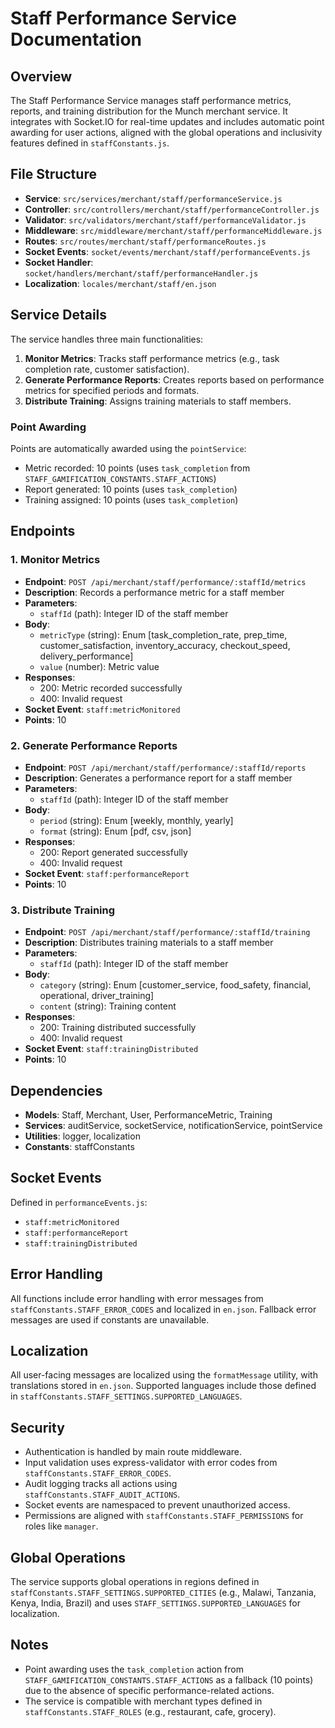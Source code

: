 # Staff Performance Service Documentation

## Overview
The Staff Performance Service manages staff performance metrics, reports, and training distribution for the Munch merchant service. It integrates with Socket.IO for real-time updates and includes automatic point awarding for user actions, aligned with the global operations and inclusivity features defined in `staffConstants.js`.

## File Structure
- **Service**: `src/services/merchant/staff/performanceService.js`
- **Controller**: `src/controllers/merchant/staff/performanceController.js`
- **Validator**: `src/validators/merchant/staff/performanceValidator.js`
- **Middleware**: `src/middleware/merchant/staff/performanceMiddleware.js`
- **Routes**: `src/routes/merchant/staff/performanceRoutes.js`
- **Socket Events**: `socket/events/merchant/staff/performanceEvents.js`
- **Socket Handler**: `socket/handlers/merchant/staff/performanceHandler.js`
- **Localization**: `locales/merchant/staff/en.json`

## Service Details
The service handles three main functionalities:
1. **Monitor Metrics**: Tracks staff performance metrics (e.g., task completion rate, customer satisfaction).
2. **Generate Performance Reports**: Creates reports based on performance metrics for specified periods and formats.
3. **Distribute Training**: Assigns training materials to staff members.

### Point Awarding
Points are automatically awarded using the `pointService`:
- Metric recorded: 10 points (uses `task_completion` from `STAFF_GAMIFICATION_CONSTANTS.STAFF_ACTIONS`)
- Report generated: 10 points (uses `task_completion`)
- Training assigned: 10 points (uses `task_completion`)

## Endpoints

### 1. Monitor Metrics
- **Endpoint**: `POST /api/merchant/staff/performance/:staffId/metrics`
- **Description**: Records a performance metric for a staff member
- **Parameters**:
  - `staffId` (path): Integer ID of the staff member
- **Body**:
  - `metricType` (string): Enum [task_completion_rate, prep_time, customer_satisfaction, inventory_accuracy, checkout_speed, delivery_performance]
  - `value` (number): Metric value
- **Responses**:
  - 200: Metric recorded successfully
  - 400: Invalid request
- **Socket Event**: `staff:metricMonitored`
- **Points**: 10

### 2. Generate Performance Reports
- **Endpoint**: `POST /api/merchant/staff/performance/:staffId/reports`
- **Description**: Generates a performance report for a staff member
- **Parameters**:
  - `staffId` (path): Integer ID of the staff member
- **Body**:
  - `period` (string): Enum [weekly, monthly, yearly]
  - `format` (string): Enum [pdf, csv, json]
- **Responses**:
  - 200: Report generated successfully
  - 400: Invalid request
- **Socket Event**: `staff:performanceReport`
- **Points**: 10

### 3. Distribute Training
- **Endpoint**: `POST /api/merchant/staff/performance/:staffId/training`
- **Description**: Distributes training materials to a staff member
- **Parameters**:
  - `staffId` (path): Integer ID of the staff member
- **Body**:
  - `category` (string): Enum [customer_service, food_safety, financial, operational, driver_training]
  - `content` (string): Training content
- **Responses**:
  - 200: Training distributed successfully
  - 400: Invalid request
- **Socket Event**: `staff:trainingDistributed`
- **Points**: 10

## Dependencies
- **Models**: Staff, Merchant, User, PerformanceMetric, Training
- **Services**: auditService, socketService, notificationService, pointService
- **Utilities**: logger, localization
- **Constants**: staffConstants

## Socket Events
Defined in `performanceEvents.js`:
- `staff:metricMonitored`
- `staff:performanceReport`
- `staff:trainingDistributed`

## Error Handling
All functions include error handling with error messages from `staffConstants.STAFF_ERROR_CODES` and localized in `en.json`. Fallback error messages are used if constants are unavailable.

## Localization
All user-facing messages are localized using the `formatMessage` utility, with translations stored in `en.json`. Supported languages include those defined in `staffConstants.STAFF_SETTINGS.SUPPORTED_LANGUAGES`.

## Security
- Authentication is handled by main route middleware.
- Input validation uses express-validator with error codes from `staffConstants.STAFF_ERROR_CODES`.
- Audit logging tracks all actions using `staffConstants.STAFF_AUDIT_ACTIONS`.
- Socket events are namespaced to prevent unauthorized access.
- Permissions are aligned with `staffConstants.STAFF_PERMISSIONS` for roles like `manager`.

## Global Operations
The service supports global operations in regions defined in `staffConstants.STAFF_SETTINGS.SUPPORTED_CITIES` (e.g., Malawi, Tanzania, Kenya, India, Brazil) and uses `STAFF_SETTINGS.SUPPORTED_LANGUAGES` for localization.

## Notes
- Point awarding uses the `task_completion` action from `STAFF_GAMIFICATION_CONSTANTS.STAFF_ACTIONS` as a fallback (10 points) due to the absence of specific performance-related actions.
- The service is compatible with merchant types defined in `staffConstants.STAFF_ROLES` (e.g., restaurant, cafe, grocery).